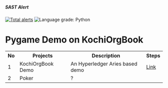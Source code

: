 ##### SAST Alert
[![Total alerts](https://img.shields.io/lgtm/alerts/g/nirupamjm/myworks.svg?logo=lgtm&logoWidth=18)](https://lgtm.com/projects/g/nirupamjm/myworks/alerts/) ![Language grade: Python](https://img.shields.io/lgtm/grade/python/g/nirupamjm/myworks.svg?logo=lgtm&logoWidth=18)


# Pygame Demo on KochiOrgBook

<table>
<tr><th>No</th><th>Projects</th><th>Description</th><th>Steps</th></tr>
<tr><td>1</td><td>KochiOrgBook Demo</td><td>An Hyperledger Aries based demo</td><td><a href="https://github.com/nirupamjm/myworks/blob/master/KochiOrgBook_Demo/readme.md">Link</a></td></tr>
 
<tr><td>2</td><td>Poker</td><td>?</td><td><a href=">Poker game (python) ETL </a></td></tr>
 

</table>
